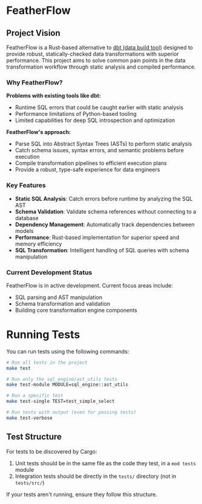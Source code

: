 # FeatherFlow

## Project Vision

FeatherFlow is a Rust-based alternative to [dbt (data build tool)](https://www.getdbt.com/) designed to provide robust, statically-checked data transformations with superior performance. This project aims to solve common pain points in the data transformation workflow through static analysis and compiled performance.

### Why FeatherFlow?

**Problems with existing tools like dbt:**
- Runtime SQL errors that could be caught earlier with static analysis
- Performance limitations of Python-based tooling
- Limited capabilities for deep SQL introspection and optimization

**FeatherFlow's approach:**
- Parse SQL into Abstract Syntax Trees (ASTs) to perform static analysis
- Catch schema issues, syntax errors, and semantic problems before execution
- Compile transformation pipelines to efficient execution plans
- Provide a robust, type-safe experience for data engineers

### Key Features

- **Static SQL Analysis**: Catch errors before runtime by analyzing the SQL AST
- **Schema Validation**: Validate schema references without connecting to a database
- **Dependency Management**: Automatically track dependencies between models
- **Performance**: Rust-based implementation for superior speed and memory efficiency
- **SQL Transformation**: Intelligent handling of SQL queries with schema manipulation

### Current Development Status

FeatherFlow is in active development. Current focus areas include:
- SQL parsing and AST manipulation
- Schema transformation and validation
- Building core transformation engine components

# Running Tests

You can run tests using the following commands:

```bash
# Run all tests in the project
make test

# Run only the sql_engine/ast_utils tests
make test-module MODULE=sql_engine::ast_utils

# Run a specific test
make test-single TEST=test_simple_select

# Run tests with output (even for passing tests)
make test-verbose
```

## Test Structure
For tests to be discovered by Cargo:
1. Unit tests should be in the same file as the code they test, in a `mod tests` module
2. Integration tests should be directly in the `tests/` directory (not in `tests/src/`)

If your tests aren't running, ensure they follow this structure.
